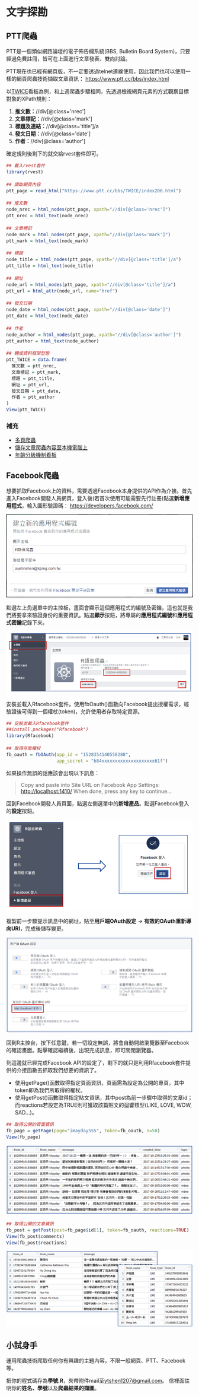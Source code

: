 文字探勘
================

PTT爬蟲
-------

PTT是一個類似網路論壇的電子佈告欄系統(BBS, Bulletin Board System)，只要經過免費註冊，皆可在上面進行文章發表、雙向討論。

PTT現在也已經有網頁版，不一定要透過telnet連線使用，因此我們也可以使用一樣的網頁爬蟲技術擷取文章資訊： <https://www.ptt.cc/bbs/index.html>

以[TWICE](https://www.ptt.cc/bbs/TWICE/index200.html)看板為例，和上週爬蟲步驟相同，先透過檢視網頁元素的方式觀察目標對象的XPath規則：

1.  **推文數：**//div\[@class='nrec'\]
2.  **文章標記：**//div\[@class='mark'\]
3.  **標題及連結：**//div\[@class='title'\]/a
4.  **發文日期：**//div\[@class='date'\]
5.  **作者：**//div\[@class='author'\]

確定規則後剩下的就交給rvest套件即可。

``` r
## 載入rvest套件
library(rvest)

## 讀取網頁內容
ptt_page = read_html("https://www.ptt.cc/bbs/TWICE/index200.html")

## 推文數
node_nrec = html_nodes(ptt_page, xpath="//div[@class='nrec']")
ptt_nrec = html_text(node_nrec)

## 文章標記
node_mark = html_nodes(ptt_page, xpath="//div[@class='mark']")
ptt_mark = html_text(node_mark)

## 標題
node_title = html_nodes(ptt_page, xpath="//div[@class='title']/a")
ptt_title = html_text(node_title)

## 網址
node_url = html_nodes(ptt_page, xpath="//div[@class='title']/a")
ptt_url = html_attr(node_url, name="href")

## 發文日期
node_date = html_nodes(ptt_page, xpath="//div[@class='date']")
ptt_date = html_text(node_date)

## 作者
node_author = html_nodes(ptt_page, xpath="//div[@class='author']")
ptt_author = html_text(node_author)

## 轉成資料框架型態
ptt_TWICE = data.frame(
  推文數 = ptt_nrec,
  文章標記 = ptt_mark,
  標題 = ptt_title,
  網址 = ptt_url,
  發文日期 = ptt_date,
  作者 = ptt_author
)
View(ptt_TWICE)
```

### 補充

-   [多頁爬蟲](補充_多頁爬蟲.md)
-   [儲存文章爬蟲內容至本機電腦上](補充_儲存文章爬蟲內容至本機電腦上.md)
-   [年齡分級機制看板](補充_年齡分級機制看板.md)

Facebook爬蟲
------------

想要抓取Facebook上的資料，需要透過Facebook本身提供的API作為介接。首先進入Facebook開發人員網頁，登入後(若首次使用可能需要先行註冊)點選**新增應用程式**，輸入圖形驗證碼： <https://developers.facebook.com/>

![](20171113_files/fb_1.PNG)

點選左上角選單中的主控板，畫面會顯示這個應用程式的編號及密鑰，這也就是我們將要拿來驗證身份的重要資訊。點選**顯示**按鈕，將專屬的**應用程式編號**和**應用程式密鑰**記錄下來。

![](20171113_files/fb_2.PNG)

安裝並載入Rfacebook套件。使用fbOauth()函數向Facebook提出授權需求，經驗證後可得到一個權杖(token)，允許使用者存取特定資源。

``` r
## 安裝並載入Rfacebook套件
##install.packages("Rfacebook")
library(Rfacebook)

## 取得存取權杖
fb_oauth = fbOAuth(app_id = "1528354140558288",
                   app_secret = "b84xxxxxxxxxxxxxxxxxxxx61f")
```

如果操作無誤的話應該會出現以下訊息：

> Copy and paste into Site URL on Facebook App Settings: <http://localhost:1410/> When done, press any key to continue...

回到Facebook開發人員頁面，點選左側選單中的**新增產品**。點選Facebook登入的**設定**按鈕。

![](20171113_files/fb_3.PNG)

複製前一步驟提示訊息中的網址，貼至**用戶端OAuth設定** -&gt; **有效的OAuth重新導向URI**，完成後儲存變更。

![](20171113_files/fb_4.PNG)

回到R主控台，按下任意鍵，若一切設定無誤，將會自動開啟瀏覽器至Facebook的確認畫面。點擊確認繼續後，出現完成訊息，即可關閉瀏覽器。

到這邊就已經完成Facebook API的設定了，剩下的就只是利用Rfacebook套件提供的介接函數去抓取我們想要的資訊了。

-   使用getPage()函數取得指定頁面資訊，頁面需為設定為公開的專頁，其中token即為我們所取得的權杖。
-   使用getPost()函數取得指定貼文資訊，其中post為前一步驟中取得的文章id；而reactions若設定為TRUE則可獲取該篇貼文的迴響類型(LIKE, LOVE, WOW, SAD…)。

``` r
## 取得公開的頁面資訊
fb_page = getPage(page="imayday555", token=fb_oauth, n=50)
View(fb_page)
```

![](20171113_files/fb_5.PNG)

``` r
## 取得公開的文章資訊
fb_post = getPost(post=fb_page$id[1], token=fb_oauth, reactions=TRUE)
View(fb_post$comments)
View(fb_post$reactions)
```

![](20171113_files/fb_6.PNG)

小試身手
--------

運用爬蟲技術爬取任何你有興趣的主題內容，不限一般網頁、PTT、Facebook等。

把你的程式碼存為**學號.R**，夾帶附件mail至<ytshen1207@gmail.com>。 信裡面註明你的**姓名、學號**以及**爬蟲結果的擷圖**。
